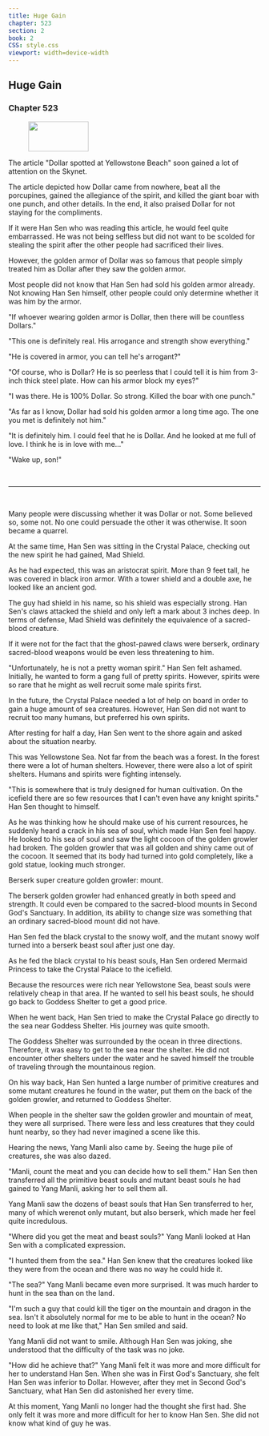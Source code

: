 ```yaml
---
title: Huge Gain
chapter: 523
section: 2
book: 2
CSS: style.css
viewport: width=device-width
---
```


## Huge Gain

### Chapter 523

<figure>
	<img src="../Images/gem.gif" alt="" id="gem" width="120" height="60" />
</figure>

The article "Dollar spotted at Yellowstone Beach" soon gained a lot of attention on the Skynet.

The article depicted how Dollar came from nowhere, beat all the porcupines, gained the allegiance of the spirit, and killed the giant boar with one punch, and other details. In the end, it also praised Dollar for not staying for the compliments.

If it were Han Sen who was reading this article, he would feel quite embarrassed. He was not being selfless but did not want to be scolded for stealing the spirit after the other people had sacrificed their lives.

However, the golden armor of Dollar was so famous that people simply treated him as Dollar after they saw the golden armor.

Most people did not know that Han Sen had sold his golden armor already. Not knowing Han Sen himself, other people could only determine whether it was him by the armor.

"If whoever wearing golden armor is Dollar, then there will be countless Dollars."

"This one is definitely real. His arrogance and strength show everything."

"He is covered in armor, you can tell he's arrogant?"

"Of course, who is Dollar? He is so peerless that I could tell it is him from 3-inch thick steel plate. How can his armor block my eyes?"

"I was there. He is 100% Dollar. So strong. Killed the boar with one punch."

"As far as I know, Dollar had sold his golden armor a long time ago. The one you met is definitely not him."

"It is definitely him. I could feel that he is Dollar. And he looked at me full of love. I think he is in love with me…"

"Wake up, son!"

<br>

*****

<br>

Many people were discussing whether it was Dollar or not. Some believed so, some not. No one could persuade the other it was otherwise. It soon became a quarrel.

At the same time, Han Sen was sitting in the Crystal Palace, checking out the new spirit he had gained, Mad Shield.

As he had expected, this was an aristocrat spirit. More than 9 feet tall, he was covered in black iron armor. With a tower shield and a double axe, he looked like an ancient god.

The guy had shield in his name, so his shield was especially strong. Han Sen's claws attacked the shield and only left a mark about 3 inches deep. In terms of defense, Mad Shield was definitely the equivalence of a sacred-blood creature.

If it were not for the fact that the ghost-pawed claws were berserk, ordinary sacred-blood weapons would be even less threatening to him.

"Unfortunately, he is not a pretty woman spirit." Han Sen felt ashamed. Initially, he wanted to form a gang full of pretty spirits. However, spirits were so rare that he might as well recruit some male spirits first.

In the future, the Crystal Palace needed a lot of help on board in order to gain a huge amount of sea creatures. However, Han Sen did not want to recruit too many humans, but preferred his own spirits.

After resting for half a day, Han Sen went to the shore again and asked about the situation nearby.

This was Yellowstone Sea. Not far from the beach was a forest. In the forest there were a lot of human shelters. However, there were also a lot of spirit shelters. Humans and spirits were fighting intensely.

"This is somewhere that is truly designed for human cultivation. On the icefield there are so few resources that I can't even have any knight spirits." Han Sen thought to himself.

As he was thinking how he should make use of his current resources, he suddenly heard a crack in his sea of soul, which made Han Sen feel happy. He looked to his sea of soul and saw the light cocoon of the golden growler had broken. The golden growler that was all golden and shiny came out of the cocoon. It seemed that its body had turned into gold completely, like a gold statue, looking much stronger.

Berserk super creature golden growler: mount.

The berserk golden growler had enhanced greatly in both speed and strength. It could even be compared to the sacred-blood mounts in Second God's Sanctuary. In addition, its ability to change size was something that an ordinary sacred-blood mount did not have.

Han Sen fed the black crystal to the snowy wolf, and the mutant snowy wolf turned into a berserk beast soul after just one day.

As he fed the black crystal to his beast souls, Han Sen ordered Mermaid Princess to take the Crystal Palace to the icefield.

Because the resources were rich near Yellowstone Sea, beast souls were relatively cheap in that area. If he wanted to sell his beast souls, he should go back to Goddess Shelter to get a good price.

When he went back, Han Sen tried to make the Crystal Palace go directly to the sea near Goddess Shelter. His journey was quite smooth.

The Goddess Shelter was surrounded by the ocean in three directions. Therefore, it was easy to get to the sea near the shelter. He did not encounter other shelters under the water and he saved himself the trouble of traveling through the mountainous region.

On his way back, Han Sen hunted a large number of primitive creatures and some mutant creatures he found in the water, put them on the back of the golden growler, and returned to Goddess Shelter.

When people in the shelter saw the golden growler and mountain of meat, they were all surprised. There were less and less creatures that they could hunt nearby, so they had never imagined a scene like this.

Hearing the news, Yang Manli also came by. Seeing the huge pile of creatures, she was also dazed.

"Manli, count the meat and you can decide how to sell them." Han Sen then transferred all the primitive beast souls and mutant beast souls he had gained to Yang Manli, asking her to sell them all.

Yang Manli saw the dozens of beast souls that Han Sen transferred to her, many of which werenot only mutant, but also berserk, which made her feel quite incredulous.

"Where did you get the meat and beast souls?" Yang Manli looked at Han Sen with a complicated expression.

"I hunted them from the sea." Han Sen knew that the creatures looked like they were from the ocean and there was no way he could hide it.

"The sea?" Yang Manli became even more surprised. It was much harder to hunt in the sea than on the land.

"I'm such a guy that could kill the tiger on the mountain and dragon in the sea. Isn't it absolutely normal for me to be able to hunt in the ocean? No need to look at me like that," Han Sen smiled and said.

Yang Manli did not want to smile. Although Han Sen was joking, she understood that the difficulty of the task was no joke.

"How did he achieve that?" Yang Manli felt it was more and more difficult for her to understand Han Sen. When she was in First God's Sanctuary, she felt Han Sen was inferior to Dollar. However, after they met in Second God's Sanctuary, what Han Sen did astonished her every time.

At this moment, Yang Manli no longer had the thought she first had. She only felt it was more and more difficult for her to know Han Sen. She did not know what kind of guy he was.